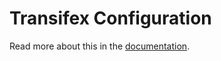 Transifex Configuration
=======================

Read more about this in the [documentation](../docs/translations.md).

